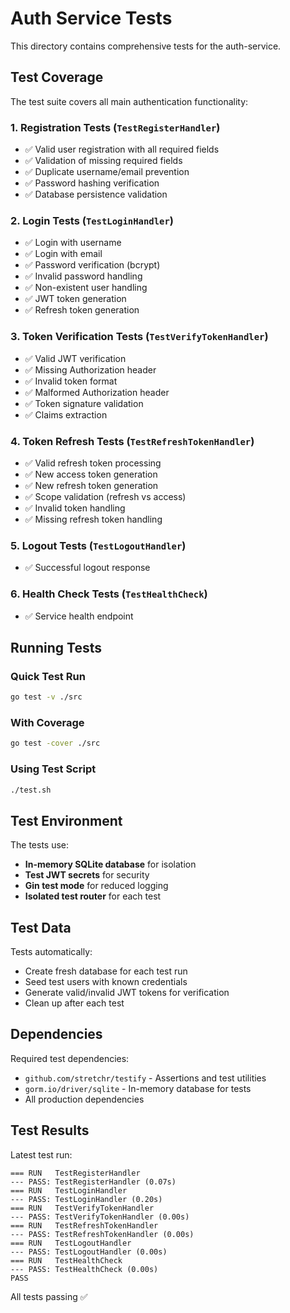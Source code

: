 # Auth Service Tests

This directory contains comprehensive tests for the auth-service.

## Test Coverage

The test suite covers all main authentication functionality:

### 1. Registration Tests (`TestRegisterHandler`)
- ✅ Valid user registration with all required fields
- ✅ Validation of missing required fields  
- ✅ Duplicate username/email prevention
- ✅ Password hashing verification
- ✅ Database persistence validation

### 2. Login Tests (`TestLoginHandler`)
- ✅ Login with username
- ✅ Login with email
- ✅ Password verification (bcrypt)
- ✅ Invalid password handling
- ✅ Non-existent user handling
- ✅ JWT token generation
- ✅ Refresh token generation

### 3. Token Verification Tests (`TestVerifyTokenHandler`)
- ✅ Valid JWT verification
- ✅ Missing Authorization header
- ✅ Invalid token format
- ✅ Malformed Authorization header
- ✅ Token signature validation
- ✅ Claims extraction

### 4. Token Refresh Tests (`TestRefreshTokenHandler`)
- ✅ Valid refresh token processing
- ✅ New access token generation
- ✅ New refresh token generation
- ✅ Scope validation (refresh vs access)
- ✅ Invalid token handling
- ✅ Missing refresh token handling

### 5. Logout Tests (`TestLogoutHandler`)
- ✅ Successful logout response

### 6. Health Check Tests (`TestHealthCheck`)
- ✅ Service health endpoint

## Running Tests

### Quick Test Run
```bash
go test -v ./src
```

### With Coverage
```bash
go test -cover ./src
```

### Using Test Script
```bash
./test.sh
```

## Test Environment

The tests use:
- **In-memory SQLite database** for isolation
- **Test JWT secrets** for security
- **Gin test mode** for reduced logging
- **Isolated test router** for each test

## Test Data

Tests automatically:
- Create fresh database for each test run
- Seed test users with known credentials
- Generate valid/invalid JWT tokens for verification
- Clean up after each test

## Dependencies

Required test dependencies:
- `github.com/stretchr/testify` - Assertions and test utilities
- `gorm.io/driver/sqlite` - In-memory database for tests
- All production dependencies

## Test Results

Latest test run:
```
=== RUN   TestRegisterHandler
--- PASS: TestRegisterHandler (0.07s)
=== RUN   TestLoginHandler  
--- PASS: TestLoginHandler (0.20s)
=== RUN   TestVerifyTokenHandler
--- PASS: TestVerifyTokenHandler (0.00s)
=== RUN   TestRefreshTokenHandler
--- PASS: TestRefreshTokenHandler (0.00s)
=== RUN   TestLogoutHandler
--- PASS: TestLogoutHandler (0.00s)
=== RUN   TestHealthCheck
--- PASS: TestHealthCheck (0.00s)
PASS
```

All tests passing ✅
